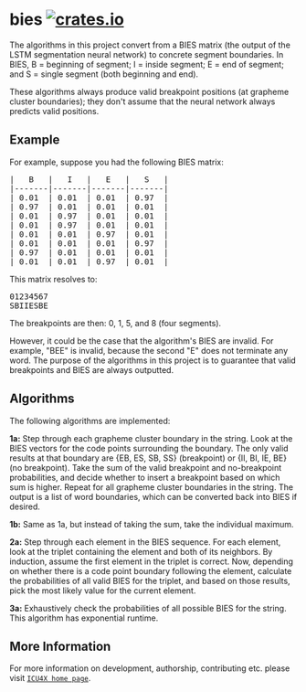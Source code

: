 # bies [![crates.io](https://img.shields.io/crates/v/bies)](https://crates.io/crates/bies)

The algorithms in this project convert from a BIES matrix (the output of the LSTM segmentation neural network) to concrete segment boundaries.  In BIES, B = beginning of segment; I = inside segment; E = end of segment; and S = single segment (both beginning and end).

These algorithms always produce valid breakpoint positions (at grapheme cluster boundaries); they don't assume that the neural network always predicts valid positions.

## Example

For example, suppose you had the following BIES matrix:

<pre>
|   B   |   I   |   E   |   S   |
|-------|-------|-------|-------|
| 0.01  | 0.01  | 0.01  | 0.97  |
| 0.97  | 0.01  | 0.01  | 0.01  |
| 0.01  | 0.97  | 0.01  | 0.01  |
| 0.01  | 0.97  | 0.01  | 0.01  |
| 0.01  | 0.01  | 0.97  | 0.01  |
| 0.01  | 0.01  | 0.01  | 0.97  |
| 0.97  | 0.01  | 0.01  | 0.01  |
| 0.01  | 0.01  | 0.97  | 0.01  |
</pre>

This matrix resolves to:

<pre>
01234567
SBIIESBE
</pre>

The breakpoints are then: 0, 1, 5, and 8 (four segments).

However, it could be the case that the algorithm's BIES are invalid.  For example, "BEE" is invalid, because the second "E" does not terminate any word.  The purpose of the algorithms in this project is to guarantee that valid breakpoints and BIES are always outputted.

## Algorithms

The following algorithms are implemented:

**1a:** Step through each grapheme cluster boundary in the string. Look at the BIES vectors for the code points surrounding the boundary. The only valid results at that boundary are {EB, ES, SB, SS} (breakpoint) or {II, BI, IE, BE} (no breakpoint). Take the sum of the valid breakpoint and no-breakpoint probabilities, and decide whether to insert a breakpoint based on which sum is higher. Repeat for all grapheme cluster boundaries in the string. The output is a list of word boundaries, which can be converted back into BIES if desired.

**1b:** Same as 1a, but instead of taking the sum, take the individual maximum.

**2a:** Step through each element in the BIES sequence. For each element, look at the triplet containing the element and both of its neighbors. By induction, assume the first element in the triplet is correct. Now, depending on whether there is a code point boundary following the element, calculate the probabilities of all valid BIES for the triplet, and based on those results, pick the most likely value for the current element.

**3a:** Exhaustively check the probabilities of all possible BIES for the string. This algorithm has exponential runtime.


## More Information

For more information on development, authorship, contributing etc. please visit [`ICU4X home page`](https://github.com/unicode-org/icu4x).

